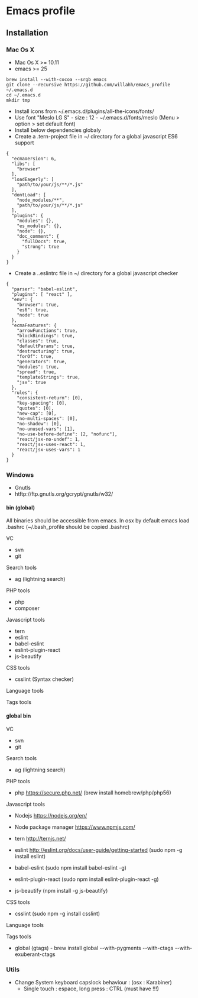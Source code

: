 # Emacs profile

## Installation

### Mac Os X
- Mac Os X >= 10.11
- emacs >= 25

```{r, engine='bash', count_lines}
brew install --with-cocoa --srgb emacs
git clone --recursive https://github.com/willahh/emacs_profile ~/.emacs.d
cd ~/.emacs.d
mkdir tmp
```
- Install icons from ~/.emacs.d/plugins/all-the-icons/fonts/
- Use font "Meslo LG S" - size : 12 -  ~/.emacs.d/fonts/meslo (Menu > option > set default font)
- Install below dependencies globaly
- Create a .tern-project file in ~/ directory for a global javascript ES6 support
```{r, engine='bash', count_lines}
{
  "ecmaVersion": 6,
  "libs": [
    "browser"
  ],
  "loadEagerly": [
    "path/to/your/js/**/*.js"
  ],
  "dontLoad": [
    "node_modules/**",
    "path/to/your/js/**/*.js"
  ],
  "plugins": {
    "modules": {},
    "es_modules": {},
    "node": {},
    "doc_comment": {
      "fullDocs": true,
      "strong": true
    }
  }
}
```
- Create a ..eslintrc file in ~/ directory for a global javascript checker
```{r, engine='bash', count_lines}
{
  "parser": "babel-eslint",
  "plugins": [ "react" ],
  "env": {
    "browser": true,
    "es6": true,
    "node": true
  },
  "ecmaFeatures": {
    "arrowFunctions": true,
    "blockBindings": true,
    "classes": true,
    "defaultParams": true,
    "destructuring": true,
    "forOf": true,
    "generators": true,
    "modules": true,
    "spread": true,
    "templateStrings": true,
    "jsx": true
  },
  "rules": {
    "consistent-return": [0],
    "key-spacing": [0],
    "quotes": [0],
    "new-cap": [0],
    "no-multi-spaces": [0],
    "no-shadow": [0],
    "no-unused-vars": [1],
    "no-use-before-define": [2, "nofunc"],
    "react/jsx-no-undef": 1,
    "react/jsx-uses-react": 1,
    "react/jsx-uses-vars": 1
  }
}
```


### Windows
  - Gnutls
  - htftp://ftp.gnutls.org/gcrypt/gnutls/w32/

#### bin (global)
All binaries should be accessible from emacs.
In osx by default emacs load .bashrc (~/.bash_profile should be copied .bashrc)

VC
- svn
- git

Search tools
- ag (lightning search)

PHP tools
- php
- composer

Javascript tools
- tern
- eslint
- babel-eslint
- eslint-plugin-react
- js-beautify

CSS tools
- csslint (Syntax checker)

Language tools
<!-- - ispell -->

Tags tools
<!-- - ctags -->
<!-- - tags -->
<!-- - cscope -->
<!-- - Global -->
<!-- - gtags -->

#### global bin 
VC
- svn
- git

Search tools
- ag (lightning search)

PHP tools
- php
  https://secure.php.net/
  (brew install homebrew/php/php56)

Javascript tools
- Nodejs
  https://nodejs.org/en/
  
- Node package manager
  https://www.npmjs.com/

- tern
  http://ternjs.net/
  
- eslint
  http://eslint.org/docs/user-guide/getting-started
  (sudo npm -g install eslint)
  
- babel-eslint
  (sudo npm install babel-eslint -g)

- eslint-plugin-react
  (sudo npm install eslint-plugin-react -g)
  
- js-beautify (npm install -g js-beautify)

CSS tools
- csslint (sudo npm -g install csslint)

Language tools
<!-- - ispell - brew install ispell --witch-lang-fr -->

Tags tools
 - global (gtags) - brew install global --with-pygments --with-ctags --with-exuberant-ctags

<!-- - tags https://github.com/leoliu/ggtags/wiki/Install-Global-with-support-for-exuberant-ctags -->
<!-- - gtags - brew install global (gtags) -->
<!-- - ctags - brew install --HEAD ctags -->
<!-- - cscope - brew install cscope -->
<!-- - Global - brew install global --with-exuberant-ctags -->


### Utils
- Change System keyboard capslock behaviour : (osx : Karabiner)
  - Single touch : espace, long press : CTRL (must have !!!)